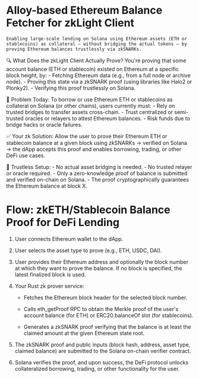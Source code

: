 # Alloy-based Ethereum Balance Fetcher for zkLight Client

`Enabling large-scale lending on Solana using Ethereum assets (ETH or stablecoins) as collateral — without bridging the actual tokens — by proving Ethereum balances trustlessly via zkSNARKs.`

🔍 What Does the zkLight Client Actually Prove?
You're proving that some account balance (ETH or stablecoin) existed on Ethereum at a specific block height, by:
    - Fetching Ethereum data (e.g., from a full node or archive node).
    - Proving this state via a zkSNARK proof (using libraries like Halo2 or Plonky2).
    - Verifying this proof trustlessly on Solana.

🎯 Problem Today:
To borrow or use Ethereum ETH or stablecoins as collateral on Solana (or other chains), users currently must:
    - Rely on trusted bridges to transfer assets cross-chain.
    - Trust centralized or semi-trusted oracles or relayers to attest Ethereum balances.
    - Risk funds due to bridge hacks or oracle failures.

✅ Your zk Solution:
Allow the user to prove their Ethereum ETH or stablecoin balance at a given block using zkSNARKs → verified on Solana → the dApp accepts this proof and enables borrowing, trading, or other DeFi use cases.

🔐 Trustless Setup:
    - No actual asset bridging is needed.
    - No trusted relayer or oracle required.
    - Only a zero-knowledge proof of balance is submitted and verified on-chain on Solana.
    - The proof cryptographically guarantees the Ethereum balance at block X.

# Flow: zkETH/Stablecoin Balance Proof for DeFi Lending
1. User connects Ethereum wallet to the dApp.

2. User selects the asset type to prove (e.g., ETH, USDC, DAI).

3. User provides their Ethereum address and optionally the block number at which they want to prove the balance. If no block is specified, the latest finalized block is used.

4. Your Rust zk prover service:
    - Fetches the Ethereum block header for the selected block number.

    - Calls eth_getProof RPC to obtain the Merkle proof of the user's account balance (for ETH) or ERC20 balanceOf slot (for stablecoins).

    - Generates a zkSNARK proof verifying that the balance is at least the claimed amount at the given Ethereum state root.

5. The zkSNARK proof and public inputs (block hash, address, asset type, claimed balance) are submitted to the Solana on-chain verifier contract.

6. Solana verifies the proof, and upon success, the DeFi protocol unlocks collateralized borrowing, trading, or other functionality for the user.
